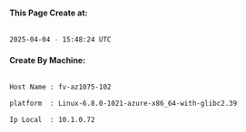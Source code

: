 
   
#### This Page Create at:

```bash

2025-04-04 - 15:48:24 UTC

```

#### Create By Machine:

```bash

Host Name : fv-az1075-102

platform  : Linux-6.8.0-1021-azure-x86_64-with-glibc2.39

Ip Local  : 10.1.0.72

```

